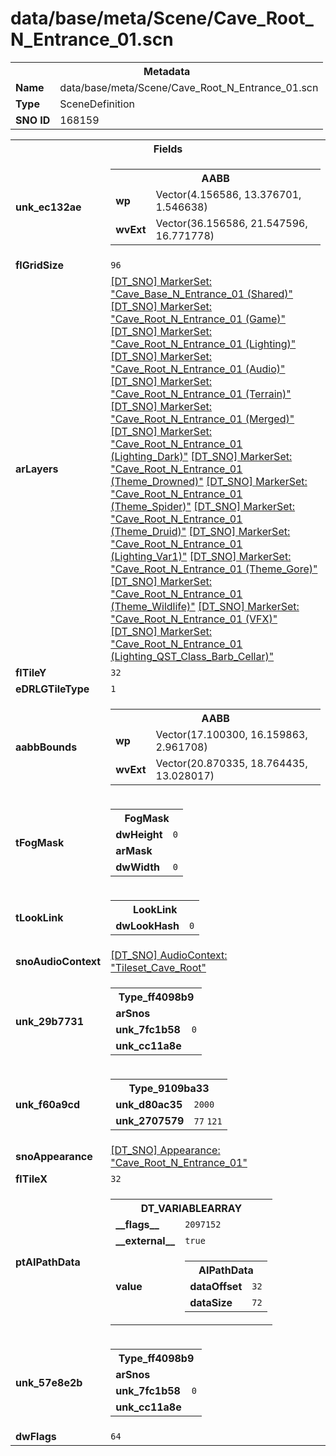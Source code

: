 <h1>data/base/meta/Scene/Cave_Root_N_Entrance_01.scn</h1><table><tr><th colspan="100%">Metadata</th></tr><tr><td><b>Name</b></td><td>data/base/meta/Scene/Cave_Root_N_Entrance_01.scn</td></tr><tr><td><b>Type</b></td><td>SceneDefinition</td></tr><tr><td><b>SNO ID</b></td><td>168159</td></tr></table>

<table><tr><th colspan="100%">Fields</th></tr><tr><td><b>unk_ec132ae</b></td><td><table><tr><th colspan="100%">AABB</th></tr><tr><td><b>wp</b></td><td>Vector(4.156586, 13.376701, 1.546638)</td></tr><tr><td><b>wvExt</b></td><td>Vector(36.156586, 21.547596, 16.771778)</td></tr></table>

</td></tr><tr><td><b>flGridSize</b></td><td><code>96</code></td></tr><tr><td><b>arLayers</b></td><td><a href="..\MarkerSet\Cave_Base_N_Entrance_01 (Shared).mrk.md">[DT_SNO] MarkerSet: "Cave_Base_N_Entrance_01 (Shared)"</a>
<a href="..\MarkerSet\Cave_Root_N_Entrance_01 (Game).mrk.md">[DT_SNO] MarkerSet: "Cave_Root_N_Entrance_01 (Game)"</a>
<a href="..\MarkerSet\Cave_Root_N_Entrance_01 (Lighting).mrk.md">[DT_SNO] MarkerSet: "Cave_Root_N_Entrance_01 (Lighting)"</a>
<a href="..\MarkerSet\Cave_Root_N_Entrance_01 (Audio).mrk.md">[DT_SNO] MarkerSet: "Cave_Root_N_Entrance_01 (Audio)"</a>
<a href="..\MarkerSet\Cave_Root_N_Entrance_01 (Terrain).mrk.md">[DT_SNO] MarkerSet: "Cave_Root_N_Entrance_01 (Terrain)"</a>
<a href="..\MarkerSet\Cave_Root_N_Entrance_01 (Merged).mrk.md">[DT_SNO] MarkerSet: "Cave_Root_N_Entrance_01 (Merged)"</a>
<a href="..\MarkerSet\Cave_Root_N_Entrance_01 (Lighting_Dark).mrk.md">[DT_SNO] MarkerSet: "Cave_Root_N_Entrance_01 (Lighting_Dark)"</a>
<a href="..\MarkerSet\Cave_Root_N_Entrance_01 (Theme_Drowned).mrk.md">[DT_SNO] MarkerSet: "Cave_Root_N_Entrance_01 (Theme_Drowned)"</a>
<a href="..\MarkerSet\Cave_Root_N_Entrance_01 (Theme_Spider).mrk.md">[DT_SNO] MarkerSet: "Cave_Root_N_Entrance_01 (Theme_Spider)"</a>
<a href="..\MarkerSet\Cave_Root_N_Entrance_01 (Theme_Druid).mrk.md">[DT_SNO] MarkerSet: "Cave_Root_N_Entrance_01 (Theme_Druid)"</a>
<a href="..\MarkerSet\Cave_Root_N_Entrance_01 (Lighting_Var1).mrk.md">[DT_SNO] MarkerSet: "Cave_Root_N_Entrance_01 (Lighting_Var1)"</a>
<a href="..\MarkerSet\Cave_Root_N_Entrance_01 (Theme_Gore).mrk.md">[DT_SNO] MarkerSet: "Cave_Root_N_Entrance_01 (Theme_Gore)"</a>
<a href="..\MarkerSet\Cave_Root_N_Entrance_01 (Theme_Wildlife).mrk.md">[DT_SNO] MarkerSet: "Cave_Root_N_Entrance_01 (Theme_Wildlife)"</a>
<a href="..\MarkerSet\Cave_Root_N_Entrance_01 (VFX).mrk.md">[DT_SNO] MarkerSet: "Cave_Root_N_Entrance_01 (VFX)"</a>
<a href="..\MarkerSet\Cave_Root_N_Entrance_01 (Lighting_QST_Class_Barb_Cellar).mrk.md">[DT_SNO] MarkerSet: "Cave_Root_N_Entrance_01 (Lighting_QST_Class_Barb_Cellar)"</a>
</td></tr><tr><td><b>flTileY</b></td><td><code>32</code></td></tr><tr><td><b>eDRLGTileType</b></td><td><code>1</code></td></tr><tr><td><b>aabbBounds</b></td><td><table><tr><th colspan="100%">AABB</th></tr><tr><td><b>wp</b></td><td>Vector(17.100300, 16.159863, 2.961708)</td></tr><tr><td><b>wvExt</b></td><td>Vector(20.870335, 18.764435, 13.028017)</td></tr></table>

</td></tr><tr><td><b>tFogMask</b></td><td><table><tr><th colspan="100%">FogMask</th></tr><tr><td><b>dwHeight</b></td><td><code>0</code></td></tr><tr><td><b>arMask</b></td><td></td></tr><tr><td><b>dwWidth</b></td><td><code>0</code></td></tr></table>

</td></tr><tr><td><b>tLookLink</b></td><td><table><tr><th colspan="100%">LookLink</th></tr><tr><td><b>dwLookHash</b></td><td><code>0</code></td></tr></table>

</td></tr><tr><td><b>snoAudioContext</b></td><td><a href="..\AudioContext\Tileset_Cave_Root.auc.md">[DT_SNO] AudioContext: "Tileset_Cave_Root"</a></td></tr><tr><td><b>unk_29b7731</b></td><td><table><tr><th colspan="100%">Type_ff4098b9</th></tr><tr><td><b>arSnos</b></td><td></td></tr><tr><td><b>unk_7fc1b58</b></td><td><code>0</code></td></tr><tr><td><b>unk_cc11a8e</b></td><td></td></tr></table>

</td></tr><tr><td><b>unk_f60a9cd</b></td><td><table><tr><th colspan="100%">Type_9109ba33</th></tr><tr><td><b>unk_d80ac35</b></td><td><code>2000</code></td></tr><tr><td><b>unk_2707579</b></td><td><code>77</code>
<code>121</code>
</td></tr></table>


</td></tr><tr><td><b>snoAppearance</b></td><td><a href="..\Appearance\Cave_Root_N_Entrance_01.app.md">[DT_SNO] Appearance: "Cave_Root_N_Entrance_01"</a></td></tr><tr><td><b>flTileX</b></td><td><code>32</code></td></tr><tr><td><b>ptAIPathData</b></td><td><table><tr><th colspan="100%">DT_VARIABLEARRAY</th></tr><tr><td><b>__flags__</b></td><td><code>2097152</code></td></tr><tr><td><b>__external__</b></td><td><code>true</code></td></tr><tr><td><b>value</b></td><td><table><tr><th colspan="100%">AIPathData</th></tr><tr><td><b>dataOffset</b></td><td><code>32</code></td></tr><tr><td><b>dataSize</b></td><td><code>72</code></td></tr></table>

</td></tr></table>

</td></tr><tr><td><b>unk_57e8e2b</b></td><td><table><tr><th colspan="100%">Type_ff4098b9</th></tr><tr><td><b>arSnos</b></td><td></td></tr><tr><td><b>unk_7fc1b58</b></td><td><code>0</code></td></tr><tr><td><b>unk_cc11a8e</b></td><td></td></tr></table>

</td></tr><tr><td><b>dwFlags</b></td><td><code>64</code></td></tr></table>

